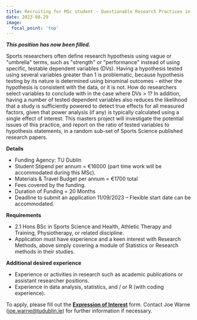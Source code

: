 ```yaml
---
title: Recruiting for MSc student - Questionable Research Practices in Sports and Exercise Science
date: 2023-08-29
image:
  focal_point: 'top'
---
```


**_This position has now been filled._**

<!--more-->

Sports researchers often define research hypothesis using vague or "umbrella" terms, such as "strength" or "performance" instead of using specific, testable dependent variables (DVs). Having a hypothesis tested using several variables greater than 1 is problematic, because hypothesis testing by its nature is determined using binominal outcomes - either the hypothesis is consistent with the data, or it is not. How do researchers select variables to conclude with in the case where DVs > 1? In addition, having a number of tested dependent variables also reduces the likelihood that a study is sufficiently powered to detect true effects for all measured factors, given that power analysis (if any) is typically calculated using a single effect of interest. This masters project will investigate the potential issues of this practice, and report on the ratio of tested variables to hypothesis statements, in a random sub-set of Sports Science published research papers.

**Details**
- Funding Agency: TU Dublin
- Student Stipend per annum = €16000 (part time work will be accommodated during this MSc).
- Materials & Travel Budget per annum = €1700 total
- Fees covered by the funding. 
- Duration of Funding = 20 Months 
- Deadline to submit an application 11/09/2023 – Flexible start date can be accommodated. 

**Requirements**
- 2.1 Hons BSc in Sports Science and Health, Athletic Therapy and Training, Physiotherapy, or related discipline. 
- Application must have experience and a keen interest with Research Methods, above simply covering a module of Statistics or Research methods in their studies.

**Additional desired experience**
- Experience or activities in research such as academic publications or assistant researcher positions. 
- Experience in data analysis, statistics, and / or R (with coding experience).


To apply, please fill out the [**Expression of Interest**](https://t.co/MIgqmDc3jG) form. Contact Joe Warne (joe.warne@tudublin.ie) for further information if necessary.
